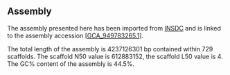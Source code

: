 **Assembly**
--------

The assembly presented here has been imported from [INSDC](http://www.insdc.org) and is linked to the assembly accession [[GCA\_949783265.1](http://www.ebi.ac.uk/ena/data/view/GCA_949783265.1)].

The total length of the assembly is 4237126301 bp contained within 729 scaffolds.
The scaffold N50 value is 612883152, the scaffold L50 value is 4.
The GC% content of the assembly is 44.5%.
